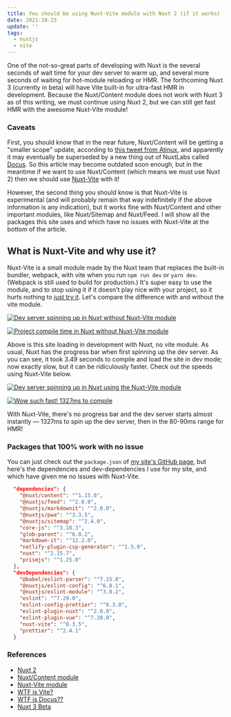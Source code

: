 ```yaml
---
title: You should be using Nuxt-Vite module with Nuxt 2 (if it works)
date: 2021-10-23
update: ''
tags:
  - nuxtjs
  - vite
---
```


One of the not-so-great parts of developing with Nuxt is the several seconds of wait time for your dev server to warm up, and several more seconds of waiting for hot-module reloading or HMR. The forthcoming Nuxt 3 (currently in beta) will have Vite built-in for ultra-fast HMR in development. Because the Nuxt/Content module does not work with Nuxt 3 as of this writing, we must continue using Nuxt 2, but we can still get fast HMR with the awesome Nuxt-Vite module!

<!--more-->

### Caveats

First, you should know that in the near future, Nuxt/Content will be getting a "smaller scope" update, according to [this tweet from Atinux](https://twitter.com/Atinux/status/1448221492681093124?s=20), and apparently it may eventually be superseded by a new thing out of NuxtLabs called [Docus](https://docus.com). So this article may become outdated soon enough, but in the meantime if we want to use Nuxt/Content (which means we must use Nuxt 2) then we should use [Nuxt-Vite](<[https://vite.nuxtjs.org/getting-started/installation](https://vite.nuxtjs.org/getting-started/installation)>) with it!

However, the second thing you should know is that Nuxt-Vite is experimental (and will probably remain that way indefinitely if the above information is any indication), but it works fine with Nuxt/Content and other important modules, like Nuxt/Sitemap and Nuxt/Feed. I will show all the packages this site uses and which have no issues with Nuxt-Vite at the bottom of the article.

## What is Nuxt-Vite and why use it?

Nuxt-Vite is a small module made by the Nuxt team that replaces the built-in bundler, webpack, with vite when you run `npm run dev` or `yarn dev`. (Webpack is still used to build for production.) It's super easy to use the module, and to stop using it if it doesn't play nice with your project, so it hurts nothing to [just try it](<[https://github.com/nuxt/vite](https://github.com/nuxt/vite)>). Let's compare the difference with and without the vite module.

[![Dev server spinning up in Nuxt without Nuxt-Vite module](/img/nuxt-no-vite1.png)](https://arieldiaz.codes/img/nuxt-no-vite1.png)

[![Project compile time in Nuxt without Nuxt-Vite module](/img/nuxt-no-vite2.png)](https://arieldiaz.codes/img/nuxt-no-vite2.png)

Above is this site loading in development with Nuxt, no vite module. As usual, Nuxt has the progress bar when first spinning up the dev server. As you can see, it took 3.49 seconds to compile and load the site in dev mode; now exactly slow, but it can be ridiculously faster. Check out the speeds using Nuxt-Vite below.

[![Dev server spinning up in Nuxt using the Nuxt-Vite module](/img/nuxt-vite1.png)](https://arieldiaz.codes/img/nuxt-vite1.png)

[![Wow such fast! 1327ms to compile](/img/nuxt-vite2.png)](https://arieldiaz.codes/img/nuxt-vite2.png)

With Nuxt-Vite, there's no progress bar and the dev server starts almost instantly — 1327ms to spin up the dev server, then in the 80-90ms range for HMR!

### Packages that 100% work with no issue

You can just check out the `package.json` of [my site's GitHub page](https://github.com/fullmetalbrackets/website), but here's the dependencies and dev-dependencies I use for my site, and which have given me no issues with Nuxt-Vite.

```json
  "dependencies": {
    "@nuxt/content": "^1.15.0",
    "@nuxtjs/feed": "^2.0.0",
    "@nuxtjs/markdownit": "^2.0.0",
    "@nuxtjs/pwa": "^3.3.5",
    "@nuxtjs/sitemap": "^2.4.0",
    "core-js": "^3.18.3",
    "glob-parent": "^6.0.2",
    "markdown-it": "^12.2.0",
    "netlify-plugin-csp-generator": "^1.5.0",
    "nuxt": "^2.15.7",
    "prismjs": "^1.25.0"
  },
  "devDependencies": {
    "@babel/eslint-parser": "^7.15.8",
    "@nuxtjs/eslint-config": "^6.0.1",
    "@nuxtjs/eslint-module": "^3.0.2",
    "eslint": "^7.29.0",
    "eslint-config-prettier": "^8.3.0",
    "eslint-plugin-nuxt": "^2.0.0",
    "eslint-plugin-vue": "^7.20.0",
    "nuxt-vite": "^0.3.5",
    "prettier": "^2.4.1"
  }
```

### References

- [Nuxt 2](https://nuxtjs.org)
- [Nuxt/Content module](https://content.nuxtjs.org)
- [Nuxt-Vite module](https://vite.nuxtjs.org)
- [WTF is Vite?](https://vitejs.dev)
- [WTF is Docus??](https://docus.com)
- [Nuxt 3 Beta](https://v3.nuxtjs.org)
